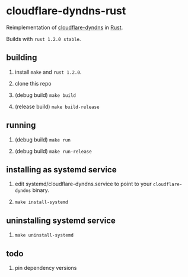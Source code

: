 # cloudflare-dyndns-rust

Reimplementation of [cloudflare-dyndns](https://github.com/colemickens/cloudflare-dyndns) in [Rust](https://www.rust-lang.org).

Builds with `rust 1.2.0 stable`.

## building

1. install `make` and `rust 1.2.0`.

2. clone this repo

3. (debug build) `make build`

4. (release build) `make build-release`

## running

1. (debug build) `make run`

2. (debug build) `make run-release`

## installing as systemd service

1. edit systemd/cloudflare-dyndns.service to point to your `cloudflare-dyndns` binary.

2. `make install-systemd`

## uninstalling systemd service

1. `make uninstall-systemd`

## todo

1. pin dependency versions
